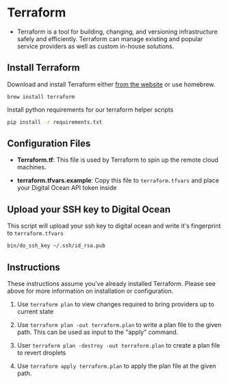 # Terraform

- Terraform is a tool for building, changing, and versioning infrastructure safely and efficiently. Terraform can manage existing and popular service providers as well as custom in-house solutions.

## Install Terraform

Download and install Terraform either [from the website](https://www.terraform.io/downloads.html) or use homebrew.

`brew install terraform`

Install python requirements for our terraform helper scripts

```bash
pip install -r requirements.txt
```

## Configuration Files

- **Terraform.tf**: This file is used by Terraform to spin up the remote cloud machines.

- **terraform.tfvars.example**: Copy this file to `terraform.tfvars` and place your Digital Ocean API token inside

## Upload your SSH key to Digital Ocean

This script will upload your ssh key to digital ocean and write it's fingerprint to `terraform.tfvars`

```bash
bin/do_ssh_key ~/.ssh/id_rsa.pub
```

## Instructions

These instructions assume you've already installed Terraform.
Please see above for more information on installation or configuration.

1. Use `terraform plan` to view changes required to bring providers up to current state

1. Use `terraform plan -out terraform.plan` to write a plan file to the given path. This can be used as input to the "apply" command.

1. User `terraform plan -destroy -out terraform.plan` to create a plan file to revert droplets

1. Use `terraform apply terraform.plan` to apply the plan file at the given path.

